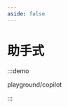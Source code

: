 ```yaml
---
aside: false
---
```


<script setup>
import AxPlaygroundCopilot from '../examples/playground/copilot.vue';
import AxPlaygroundCopilotSetup from '../examples-setup/playground/copilot.vue';
</script>

# 助手式

:::demo

playground/copilot

:::
